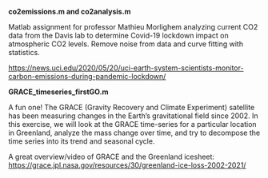 <b>co2emissions.m and co2analysis.m</b>

Matlab assignment for professor Mathieu Morlighem analyzing current CO2 data from the Davis lab to determine Covid-19 lockdown impact on atmospheric CO2 levels. Remove noise from data and curve fitting with statistics.

https://news.uci.edu/2020/05/20/uci-earth-system-scientists-monitor-carbon-emissions-during-pandemic-lockdown/

<b>GRACE_timeseries_firstGO.m</b>

A fun one! The GRACE (Gravity Recovery and Climate Experiment) satellite has been measuring changes in
the Earth’s gravitational field since 2002. In this exercise, we will look at the GRACE time-series for a particular location in Greenland, analyze the mass change over time, and try to decompose the time series into its trend and seasonal cycle.

A great overview/video of GRACE and the Greenland icesheet: https://grace.jpl.nasa.gov/resources/30/greenland-ice-loss-2002-2021/
